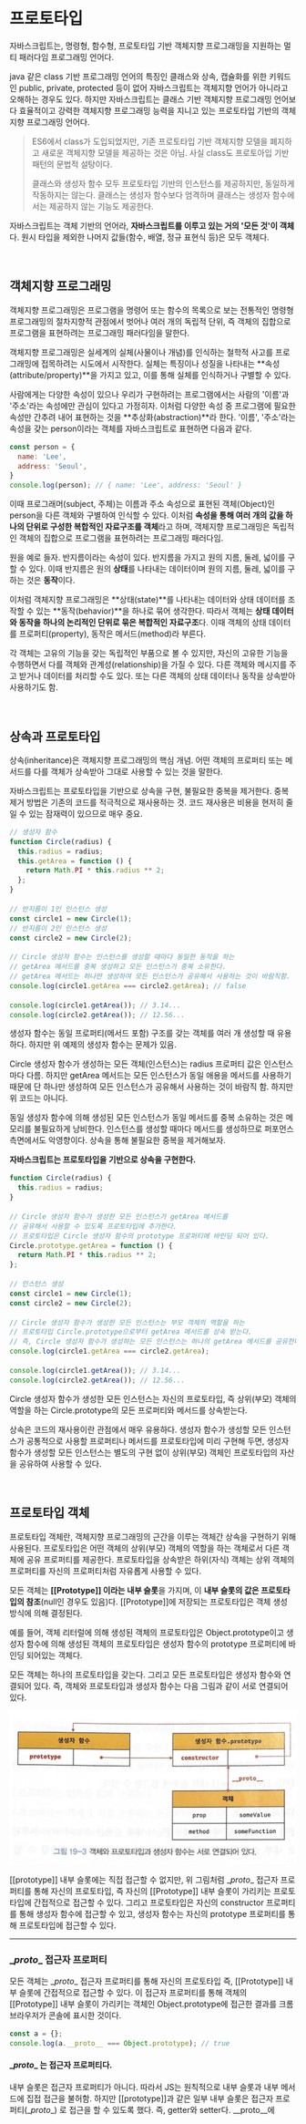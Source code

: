 # 프로토타입

자바스크립트는, 명령형, 함수형, 프로토타입 기반 객체지향 프로그래밍을 지원하는 멀티 패러다임 프로그래밍 언어다.

java 같은 class 기반 프로그래밍 언어의 특징인 클래스와 상속, 캡슐화를 위한 키워드인 public, private, protected 등이 없어 자바스크립트는 객체지향 언어가 아니라고 오해하는 경우도 있다. 하지만 자바스크립트는 클래스 기반 객체지향 프로그래밍 언어보다 효율적이고 강력한 객체지향 프로그래밍 능력을 지니고 있는 프로토타입 기반의 객체지향 프로그래밍 언어다.

> ES6에서 class가 도입되었지만, 기존 프로토타입 기반 객체지향 모델을 폐지하고 새로운 객체지향 모델을 제공하는 것은 아님. 사실 class도 프로토아입 기반 패턴의 문법적 설탕이다.
>
> 클래스와 생성자 함수 모두 프로토타입 기반의 인스턴스를 제공하지만, 동일하게 작동하지는 않는다. 클래스는 생성자 함수보다 엄격하며 클래스는 생성자 함수에서는 제공하지 않는 기능도 제공한다.

자바스크립트는 객체 기반의 언어라, **자바스크립트를 이루고 있는 거의 '모든 것'이 객체**다. 원시 타입을 제외한 나머지 값들(함수, 배열, 정규 표현식 등)은 모두 객체다.

<br/>

## 객체지향 프로그래밍

객체지향 프로그래밍은 프로그램을 명령어 또는 함수의 목록으로 보는 전통적인 명령형 프로그래밍의 절차지향적 관점에서 벗어나 여러 개의 독립적 단위, 즉 객체의 집합으로 프로그램을 표현하려는 프로그래밍 패러다임을 말한다.

객체지향 프로그래밍은 실세계의 실체(사물이나 개념)를 인식하는 철학적 사고를 프로그래밍에 접목하려는 시도에서 시작한다. 실체는 특징이나 성질을 나타내는 **속성(attribute/property)**을 가지고 있고, 이를 통해 실체를 인식하거나 구별할 수 있다.

사람에게는 다양한 속성이 있으나 우리가 구현하려는 프로그램에서는 사람의 '이름'과 '주소'라는 속성에만 관심이 있다고 가정히자. 이처럼 다양한 속성 중 프로그램에 필요한 속성만 간추려 내어 표현하는 것을 **추상화(abstraction)**라 한다. '이름', '주소'라는 속성을 갖는 person이라는 객체를 자바스크립트로 표현하면 다음과 같다.

```js
const person = {
  name: 'Lee',
  address: 'Seoul',
}
console.log(person); // { name: 'Lee', address: 'Seoul' }
```

이때 프로그래머(subject, 주체)는 이름과 주소 속성으로 표현된 객체(Object)인 person을 다른 객체와 구별하여 인식할 수 있다. 이처럼 **속성을 통해 여러 개의 값을 하나의 단위로 구성한 복합적인 자료구조를 객체**라고 하며, 객체지향 프로그래밍은 독립적인 객체의 집합으로 프로그램을 표현하려는 프로그래밍 패러다임.

원을 예로 들자. 반지름이라는 속성이 있다. 반지름을 가지고 원의 지름, 둘레, 넓이를 구할 수 있다. 이때 반지름은 원의 **상태**를 나타내는 데이터이며 원의 지름, 둘레, 넓이를 구하는 것은 **동작**이다.

이처럼 객체지향 프로그래밍은 **상태(state)**를 나타내는 데이터와 상태 데이터를 조작할 수 있는 **동작(behavior)**을 하나로 묶어 생각한다. 따라서 객체는 **상태 데이터와 동작을 하나의 논리적인 단위로 묶은 복합적인 자료구조**다. 이때 객체의 상태 데이터를 프로퍼티(property), 동작은 메서드(method)라 부른다.

각 객체는 고유의 기능을 갖는 독립적인 부품으로 볼 수 있지만, 자신의 고유한 기능을 수행하면서 다를 객체와 관계성(relationship)을 가질 수 있다. 다른 객체와 메시지를 주고 받거나 데이터를 처리할 수도 있다. 또는 다른 객체의 상태 데이터나 동작을 상속받아 사용하기도 함.

<br/>

## 상속과 프로토타입

상속(inheritance)은 객체지향 프로그래밍의 핵심 개념. 어떤 객체의 프로퍼티 또는 메서드를 다를 객체가 상속받아 그대로 사용할 수 있는 것을 말한다.

자바스크립트는 프로토타입을 기반으로 상속을 구현, 불필요한 중복을 제거한다. 중복 제거 방법은 기존의 코드를 적극적으로 재사용하는 것. 코드 재사용은 비용을 현저히 줄일 수 있는 잠재력이 있으므로 매우 중요.

```js
// 생성자 함수
function Circle(radius) {
  this.radius = radius;
  this.getArea = function () {
    return Math.PI * this.radius ** 2;
  };
}

// 반지름이 1인 인스턴스 생성
const circle1 = new Circle(1);
// 반지름이 2인 인스턴스 생성
const circle2 = new Circle(2);

// Circle 생성자 함수는 인스턴스를 생성할 때마다 동일한 동작을 하는
// getArea 메서드를 중복 생성하고 모든 인스턴스가 중복 소유한다.
// getArea 메서드는 하나만 생성하여 모든 인스턴스가 공유해서 사용하는 것이 바람직함.
console.log(circle1.getArea === circle2.getArea); // false

console.log(circle1.getArea()); // 3.14...
console.log(circle2.getArea()); // 12.56...
```

생성자 함수는 동일 프로퍼티(메서드 포함) 구조를 갖는 객체를 여러 개 생성할 때 유용하다. 하지만 위 예제의 생성자 함수는 문제가 있음.

Circle 생성자 함수가 생성하는 모든 객체(인스턴스)는 radius 프로퍼티 값은 인스턴스마다 다름. 하지만 getArea 메서드는 모든 인스턴스가 동일 애용을 메서드를 사용하기 때문에 단 하나만 생성하여 모든 인스턴스가 공유해서 사용하는 것이 바람직 함. 하지만 위 코드는 아니다.

동일 생성자 함수에 의해 생성된 모든 인스턴스가 동일 메서드를 중복 소유하는 것은 메모리를 불필요하게 낭비한다. 인스턴스를 생성할 때마다 메서드를 생성하므로 퍼포먼스 측면에서도 악영향이다. 상속을 통해 불필요한 중복을 제거해보자.

**자바스크립트는 프로토타입을 기반으로 상속을 구현한다.**

```js
function Circle(radius) {
  this.radius = radius;
}

// Circle 생성자 함수가 생성한 모든 인스턴스가 getArea 메서드를
// 공유해서 사용할 수 있도록 프로토타입에 추가한다.
// 프로토타입은 Circle 생성자 함수의 prototype 프로퍼티에 바인딩 되어 있다.
Circle.prototype.getArea = function () {
  return Math.PI * this.radius ** 2;
};

// 인스턴스 생성
const circle1 = new Circle(1);
const circle2 = new Circle(2);

// Circle 생성자 함수가 생성한 모든 인스턴스는 부모 객체의 역할을 하는
// 프로토타입 Circle.prototype으로부터 getArea 메서드를 상속 받는다.
// 즉, Circle 생성자 함수가 생성하는 모든 인스턴스는 하나의 getArea 메서드를 공유한다.
console.log(circle1.getArea === circle2.getArea);

console.log(circle1.getArea()); // 3.14...
console.log(circle2.getArea()); // 12.56...
```

Circle 생성자 함수가 생성한 모든 인스턴스는 자신의 프로토타입, 즉 상위(부모) 객체의 역할을 하는 Circle.prototype의 모든 프로퍼티와 메서드를 상속받는다.

상속은 코드의 재사용이란 관점에서 매우 유용하다. 생성자 함수가 생성할 모든 인스턴스가 공통적으로 사용할 프로퍼티나 메서드를 프로토타입에 미리 구현해 두면, 생성자 함수가 생성할 모든 인스턴스는 별도의 구현 없이 상위(부모) 객체인 프로토타입의 자산을 공유하여 사용할 수 있다.

<br/>

## 프로토타입 객체

프로토타입 객체란, 객체지향 프로그래밍의 근간을 이루는 객체간 상속을 구현하기 위해 사용된다. 프로토타입은 어떤 객체의 상위(부모) 객체의 역할을 하는 객체로서 다른 객체에 공유 프로퍼티를 제공한다. 프로토타입을 상속받은 하위(자식) 객체는 상위 객체의 프로퍼티를 자신의 프로퍼티처럼 자유롭게 사용할 수 있다.

모든 객체는 **\[[Prototype]] 이라는 내부 슬롯**을 가지며, 이 **내부 슬롯의 값은 프로토타입의 참조**(null인 경우도 있음)다. \[[Prototype]]에 저장되는 프로토타입은 객체 생성 방식에 의해 결정된다.

예를 들어, 객체 리터럴에 의해 생성된 객체의 프로토타입은 Object.prototype이고 생성자 함수에 의해 생성된 객체의 프로토타입은 생성자 함수의 prototype 프로퍼티에 바인딩 되어있는 객체다.

모든 객체는 하나의 프로토타입을 갖는다. 그리고 모든 프로토타입은 생성자 함수와 연결되어 있다. 즉, 객체와 프로토타입과 생성자 함수는 다음 그림과 같이 서로 연결되어 있다.

![193441027-50ca26c8-f44c-4073-8da1-183758695daf](../../images/193441027-50ca26c8-f44c-4073-8da1-183758695daf.png)

\[[prototype]] 내부 슬롯에는 직접 접근할 수 없지만, 위 그림처럼 \__proto__ 접근자 프로퍼티를 통해 자신의 프로토타입, 즉 자신의 \[[Prototype]] 내부 슬롯이 가리키는 프로토타입에 간접적으로 접근할 수 있다. 그리고 프로토타입은 자신의 constructor 프로퍼티를 통해 생성자 함수에 접근할 수 있고, 생성자 함수는 자신의 prototype 프로퍼티를 통해 프로토타입에 접근할 수 있다.

---

### \__proto__ 접근자 프로퍼티

모든 객체는 \__proto__ 접근자 프로퍼티를 통해 자신의 프로토타입 즉, \[[Prototype]] 내부 슬롯에 간접적으로 접근할 수 있다. 이 접근자 프로퍼티를 통해 객체의 \[[Prototype]] 내부 슬롯이 가리키는 객체인 Object.prototype에 접근한 결과를 크롬 브라우저가 콘솔에 표시한 것이다.

```js
const a = {};
console.log(a.__proto__ === Object.prototype); // true
```

#### \__proto__ 는 접근자 프로퍼티다.

내부 슬롯은 접근자 프로퍼티가 아니다. 따라서 JS는 원칙적으로 내부 슬롯과 내부 메서드에 집접 접근을 불허함. 하지만 \[[prototype]]과 같은 일부 내부 슬롯은 접근자 프로퍼티(\__proto__) 로 접근을 할 수 있도록 했다. 즉, getter와 setter다. \__proto__에 

































